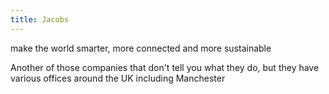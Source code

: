 ```yaml
---
title: Jacobs
---
```


make the world smarter, more connected and more sustainable

Another of those companies that don't tell you what they do, but they have various offices around the UK including Manchester